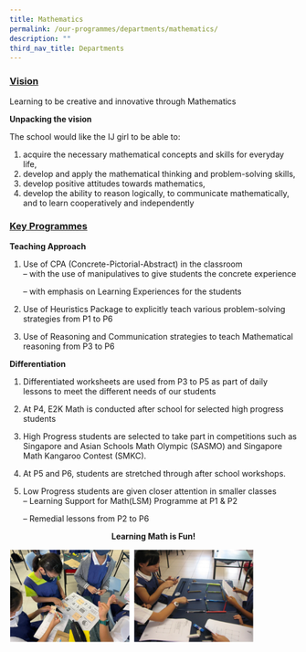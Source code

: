 ```yaml
---
title: Mathematics
permalink: /our-programmes/departments/mathematics/
description: ""
third_nav_title: Departments
---
```

### **<u>Vision</u>**

Learning to be creative and innovative through Mathematics

**Unpacking the vision**

The school would like the IJ girl to be able to:

1.  acquire the necessary mathematical concepts and skills for everyday life,
2.  develop and apply the mathematical thinking and problem-solving skills,
3.  develop positive attitudes towards mathematics,
4.  develop the ability to reason logically, to communicate mathematically, and to learn cooperatively and independently

### **<u>Key Programmes</u>**


**Teaching Approach**

1.  Use of CPA (Concrete-Pictorial-Abstract) in the classroom  
    – with the use of manipulatives to give students the concrete experience
    
    – with emphasis on Learning Experiences for the students
    
2.  Use of Heuristics Package to explicitly teach various problem-solving strategies from P1 to P6
3.  Use of Reasoning and Communication strategies to teach Mathematical reasoning from P3 to P6

**Differentiation**

1.  Differentiated worksheets are used from P3 to P5 as part of daily lessons to meet the different needs of our students
2.  At P4, E2K Math is conducted after school for selected high progress students
3.  High Progress students are selected to take part in competitions such as Singapore and Asian Schools Math Olympic (SASMO) and Singapore Math Kangaroo Contest (SMKC).
4.  At P5 and P6, students are stretched through after school workshops.
5.  Low Progress students are given closer attention in smaller classes  
    – Learning Support for Math(LSM) Programme at P1 & P2
    
    – Remedial lessons from P2 to P6


<p style="text-align:center;"> <strong>Learning Math is Fun!</strong></p>

<style>  
img {  
  display: block;  
  margin-left: auto;  
  margin-right: auto;  
}  
</style>  
<body><img src="/images/math.png" alt="Math" style="width:85%;">  
  
</body>